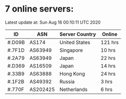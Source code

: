 # 7 online servers:

Latest update at: Sun Aug 16 00:10:11 UTC 2020

| ID | ASN | Server Country | Online |
| -- | --- | -------------- | ------ |
| #.D09B | AS174 | United States | 121 hrs |
| #.7F1D | AS63949 | Singapore | 10 hrs |
| #.2A79 | AS63949 | Japan | 22 hrs |
| #.D369 | AS16509 | Japan | 14 hrs |
| #.33B9 | AS63888 | Hong Kong | 24 hrs |
| #.1F2B | AS49392 | Russia | 3 hrs |
| #.770F | AS202425 | Netherlands | 6 hrs |

